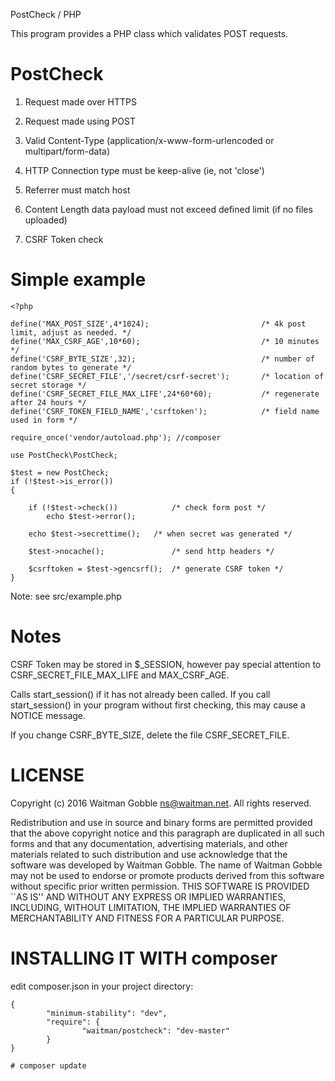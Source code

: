 
PostCheck / PHP

This program provides a PHP class which validates POST requests.


# PostCheck

1) Request made over HTTPS

2) Request made using POST

3) Valid Content-Type (application/x-www-form-urlencoded or multipart/form-data)

4) HTTP Connection type must be keep-alive (ie, not 'close')

5) Referrer must match host

6) Content Length data payload must not exceed defined limit (if no files uploaded)

7) CSRF Token check



# Simple example

```
<?php

define('MAX_POST_SIZE',4*1024);                         /* 4k post limit, adjust as needed. */
define('MAX_CSRF_AGE',10*60);                           /* 10 minutes */
define('CSRF_BYTE_SIZE',32);                            /* number of random bytes to generate */
define('CSRF_SECRET_FILE','/secret/csrf-secret');       /* location of secret storage */
define('CSRF_SECRET_FILE_MAX_LIFE',24*60*60);           /* regenerate after 24 hours */
define('CSRF_TOKEN_FIELD_NAME','csrftoken');            /* field name used in form */

require_once('vendor/autoload.php'); //composer

use PostCheck\PostCheck;

$test = new PostCheck;
if (!$test->is_error())
{
	
	if (!$test->check()) 			/* check form post */
		echo $test->error(); 
	
	echo $test->secrettime();	/* when secret was generated */
	
	$test->nocache();               /* send http headers */

    $csrftoken = $test->gencsrf();  /* generate CSRF token */
}

```

Note: see src/example.php

# Notes

CSRF Token may be stored in $_SESSION, however pay special attention to 
CSRF_SECRET_FILE_MAX_LIFE and MAX_CSRF_AGE.

Calls start_session() if it has not already been called. If you call
start_session() in your program without first checking, this may 
cause a NOTICE message.

If you change CSRF_BYTE_SIZE, delete the file CSRF_SECRET_FILE.



# LICENSE

Copyright (c) 2016 Waitman Gobble <ns@waitman.net>.
All rights reserved.

Redistribution and use in source and binary forms are permitted
provided that the above copyright notice and this paragraph are
duplicated in all such forms and that any documentation,
advertising materials, and other materials related to such
distribution and use acknowledge that the software was developed
by Waitman Gobble. The name of Waitman Gobble may not be used to 
endorse or promote products derived from this software without 
specific prior written permission. THIS SOFTWARE IS PROVIDED ``AS IS'' 
AND WITHOUT ANY EXPRESS OR IMPLIED WARRANTIES, INCLUDING, WITHOUT 
LIMITATION, THE IMPLIED WARRANTIES OF MERCHANTABILITY AND FITNESS 
FOR A PARTICULAR PURPOSE.


# INSTALLING IT WITH composer

edit composer.json in your project directory:
```
{
        "minimum-stability": "dev",
        "require": {
                "waitman/postcheck": "dev-master"
        }
}
```

```
# composer update
```

